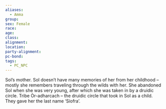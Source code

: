 ```yaml
---
aliases:
  - Amma
group: 
sex: Female
race: 
age: 
class: 
alignment: 
location: 
party-alignment: 
pc-bond: 
tags:
  - PC_NPC
---
```


Sol’s mother.  Sol doesn’t have many memories of her from her childhood – mostly she remembers traveling through the wilds with her. She abandoned Sol when she was very young, after which she was taken in by a druidic circle.  Tribe Òr-adharcach – the druidic circle that took in Sol as a child. They gave her the last name ‘Síofra’.  
